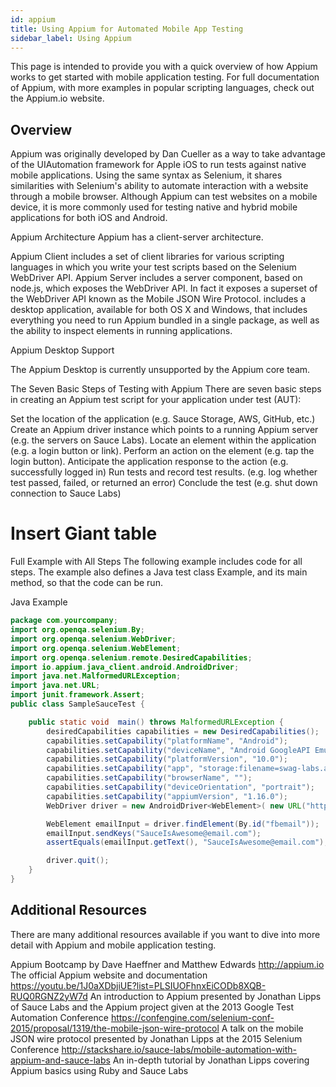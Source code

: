 ```yaml
---
id: appium
title: Using Appium for Automated Mobile App Testing
sidebar_label: Using Appium
---
```


This page is intended to provide you with a quick overview of how Appium works to get started with mobile application testing. For full documentation of Appium, with more examples in popular scripting languages, check out the Appium.io website.


## Overview
Appium was originally developed by Dan Cueller as a way to take advantage of the UIAutomation framework for Apple iOS to run tests against native mobile applications. Using the same syntax as Selenium, it shares similarities with Selenium's ability to automate interaction with a website through a mobile browser. Although Appium can test websites on a mobile device, it is more commonly used for testing native and hybrid mobile applications for both iOS and Android.

Appium Architecture
Appium has a client-server architecture.

Appium Client
includes a set of client libraries for various scripting languages in which you write your test scripts based on the Selenium WebDriver API.
Appium Server
includes a server component, based on node.js, which exposes the WebDriver API. In fact it exposes a superset of the WebDriver API known as the Mobile JSON Wire Protocol.
includes a desktop application, available for both OS X and Windows, that includes everything you need to run Appium bundled in a single package, as well as the ability to inspect elements in running applications.

Appium Desktop Support

The Appium Desktop is currently unsupported by the Appium core team.

The Seven Basic Steps of Testing with Appium
There are seven basic steps in creating an Appium test script for your application under test (AUT):

Set the location of the application (e.g. Sauce Storage, AWS, GitHub, etc.)
Create an Appium driver instance which points to a running Appium server (e.g. the servers on Sauce Labs).
Locate an element within the application (e.g. a login button or link).
Perform an action on the element (e.g. tap the login button).
Anticipate the application response to the action (e.g. successfully logged in)
Run tests and record test results. (e.g. log whether test passed, failed, or returned an error)
Conclude the test (e.g. shut down connection to Sauce Labs)



# Insert Giant table

Full Example with All Steps
The following example includes code for all steps. The example also defines a Java test class Example, and its main method, so that the code can be run.

Java Example

```java
package com.yourcompany;
import org.openqa.selenium.By;
import org.openqa.selenium.WebDriver;
import org.openqa.selenium.WebElement;
import org.openqa.selenium.remote.DesiredCapabilities;
import io.appium.java_client.android.AndroidDriver;
import java.net.MalformedURLException;
import java.net.URL;
import junit.framework.Assert;
public class SampleSauceTest {

    public static void  main() throws MalformedURLException {
        desiredCapabilities capabilities = new DesiredCapabilities();
        capabilities.setCapability("platformName", "Android");
        capabilities.setCapability("deviceName", "Android GoogleAPI Emulator");
        capabilities.setCapability("platformVersion", "10.0");
        capabilities.setCapability("app", "storage:filename=swag-labs.apk");
        capabilities.setCapability("browserName", "");
        capabilities.setCapability("deviceOrientation", "portrait");
        capabilities.setCapability("appiumVersion", "1.16.0");
        WebDriver driver = new AndroidDriver<WebElement>( new URL("http://SAUCE_USERNAME:SAUCE_ACCESS_KEY@ondemand.us-west-1.saucelabs.com/wd/hub"), capabilities);

        WebElement emailInput = driver.findElement(By.id("fbemail"));
        emailInput.sendKeys("SauceIsAwesome@email.com");
        assertEquals(emailInput.getText(), "SauceIsAwesome@email.com");

        driver.quit();
    }
}

```


## Additional Resources

There are many additional resources available if you want to dive into more detail with Appium and mobile application testing.

Appium Bootcamp by Dave Haeffner and Matthew Edwards
http://appium.io
The official Appium website and documentation
https://youtu.be/1J0aXDbjiUE?list=PLSIUOFhnxEiCODb8XQB-RUQ0RGNZ2yW7d
An introduction to Appium presented by Jonathan Lipps of Sauce Labs and the Appium project given at the 2013 Google Test Automation Conference
https://confengine.com/selenium-conf-2015/proposal/1319/the-mobile-json-wire-protocol
A talk on the mobile JSON wire protocol presented by Jonathan Lipps at the 2015 Selenium Conference
http://stackshare.io/sauce-labs/mobile-automation-with-appium-and-sauce-labs
An in-depth tutorial by Jonathan Lipps covering Appium basics using Ruby and Sauce Labs
